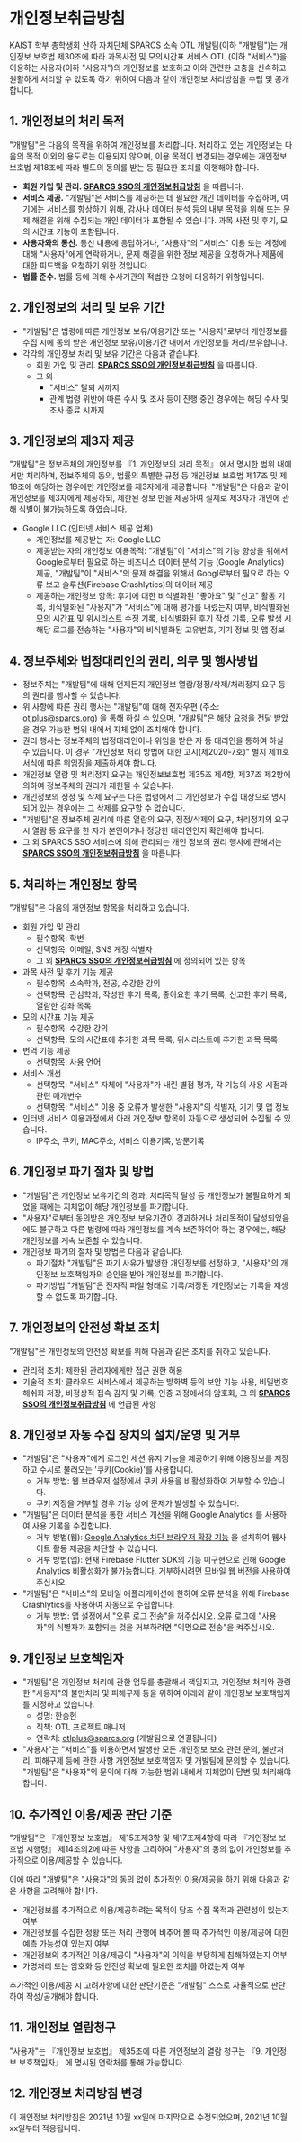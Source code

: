 # 개인정보취급방침

KAIST 학부 총학생회 산하 자치단체 SPARCS 소속 OTL 개발팀(이하 "개발팀")는 개인정보 보호법 제30조에 따라 과목사전 및 모의시간표 서비스 OTL (이하 "서비스")을 이용하는 사용자(이하 "사용자")의 개인정보를 보호하고 이와 관련한 고충을 신속하고 원활하게 처리할 수 있도록 하기 위하여 다음과 같이 개인정보 처리방침을 수립 및 공개합니다.

## 1. 개인정보의 처리 목적

"개발팀"은 다음의 목적을 위하여 개인정보를 처리합니다. 처리하고 있는 개인정보는 다음의 목적 이외의 용도로는 이용되지 않으며, 이용 목적이 변경되는 경우에는 개인정보 보호법 제18조에 따라 별도의 동의를 받는 등 필요한 조치를 이행해야 합니다.

- **회원 가입 및 관리.** **[SPARCS SSO의 개인정보취급방침](https://sparcssso.kaist.ac.kr/privacy/)** 을 따릅니다.
- **서비스 제공.** "개발팀"은 서비스를 제공하는 데 필요한 개인 데이터를
수집하며, 여기에는 서비스를 향상하기 위해, 감사나 데이터 분석 등의 내부 목적을 위해 또는 문제 해결을 위해 수집되는 개인 데이터가 포함될 수 있습니다. 과목 사전 및 후기, 모의 시간표 기능이 포함됩니다.
- **사용자와의 통신.** 통신 내용에 응답하거나, "사용자"의 "서비스" 이용 또는 계정에 대해 "사용자"에게 연락하거나, 문제 해결을 위한 정보 제공을 요청하거나 제품에 대한 피드백을 요청하기 위한 것입니다.
- **법률 준수.** 법률 등에 의해 수사기관의 적법한 요청에 대응하기 위함입니다.

## 2. 개인정보의 처리 및 보유 기간

- "개발팀"은 법령에 따른 개인정보 보유/이용기간 또는 "사용자"로부터 개인정보를 수집 시에 동의 받은 개인정보 보유/이용기간 내에서 개인정보를 처리/보유합니다.
- 각각의 개인정보 처리 및 보유 기간은 다음과 같습니다.
    - 회원 가입 및 관리. **[SPARCS SSO의 개인정보취급방침](https://sparcssso.kaist.ac.kr/privacy/)**  을 따릅니다.
    - 그 외
        - "서비스" 탈퇴 시까지
        - 관계 법령 위반에 따른 수사 및 조사 등이 진행 중인 경우에는 해당 수사 및 조사 종료 시까지

## 3. 개인정보의 제3자 제공

"개발팀"은 정보주체의 개인정보를 『1. 개인정보의 처리 목적』 에서 명시한 범위 내에서만 처리하며, 정보주체의 동의, 법률의 특별한 규정 등 개인정보 보호법 제17조 및 제18조에 해당하는 경우에만 개인정보를 제3자에게 제공합니다. "개발팀"은 다음과 같이 개인정보를 제3자에게 제공하되, 제한된 정보 만을 제공하여 실제로 제3자가 개인에 관해 식별이 불가능하도록 하였습니다.

- Google LLC (인터넷 서비스 제공 업체)
    - 개인정보를 제공받는 자: Google LLC
    - 제공받는 자의 개인정보 이용목적: "개발팀"이 "서비스"의 기능 향상을 위해서 Google로부터 필요로 하는 비즈니스 데이터 분석 기능 (Google Analytics) 제공, "개발팀"이 "서비스"의 문제 해결을 위해서 Googl로부터 필요로 하는 오류 보고 솔루션(Firebase Crashlytics)의 데이터 제공
    - 제공하는 개인정보 항목:  후기에 대한 비식별화된 "좋아요" 및 "신고" 활동 기록, 비식별화된 "사용자"가 "서비스"에 대해 평가를 내렸는지 여부, 비식별화된 모의 시간표 및 위시리스트 수정 기록, 비식별화된 후기 작성 기록, 오류 발생 시 해당 로그를 전송하는 "사용자"의 비식별화된 고유번호, 기기 정보 및 앱 정보

## 4. 정보주체와 법정대리인의 권리, 의무 및 행사방법

- 정보주체는 "개발팀"에 대해 언제든지 개인정보 열람/정정/삭제/처리정지 요구 등의 권리를 행사할 수 있습니다.
- 위 사항에 따른 권리 행사는 "개발팀"에 대해 전자우편 (주소: otlplus@sparcs.org) 을 통해 하실 수 있으며, "개발팀"은 해당 요청을 전달 받았을 경우 가능한 범위 내에서 지체 없이 조치해야 합니다.
- 권리 행사는 정보주체의 법정대리인이나 위임을 받은 자 등 대리인을 통하여 하실 수 있습니다. 이 경우 "개인정보 처리 방법에 대한 고시(제2020-7호)" 별지 제11호 서식에 따른 위임장을 제출하셔야 합니다.
- 개인정보 열람 및 처리정지 요구는 개인정보보호법 제35조 제4항, 제37조 제2항에 의하여 정보주체의 권리가 제한될 수 있습니다.
- 개인정보의 정정 및 삭제 요구는 다른 법령에서 그 개인정보가 수집 대상으로 명시되어 있는 경우에는 그 삭제를 요구할 수 없습니다.
- "개발팀"은 정보주체 권리에 따른 열람의 요구, 정정/삭제의 요구, 처리정지의 요구 시 열람 등 요구를 한 자가 본인이거나 정당한 대리인인지 확인해야 합니다.
- 그 외 SPARCS SSO 서비스에 의해 관리되는 개인 정보의 권리 행사에 관해서는 **[SPARCS SSO의 개인정보취급방침](https://sparcssso.kaist.ac.kr/privacy/)** 을 따릅니다.

## 5. 처리하는 개인정보 항목

"개발팀"은 다음의 개인정보 항목을 처리하고 있습니다.

- 회원 가입 및 관리
    - 필수항목: 학번
    - 선택항목: 이메일, SNS 계정 식별자
    - 그 외 **[SPARCS SSO의 개인정보취급방침](https://sparcssso.kaist.ac.kr/privacy/)** 에 정의되어 있는 항목
- 과목 사전 및 후기 기능 제공
    - 필수항목: 소속학과, 전공, 수강한 강의
    - 선택항목: 관심학과, 작성한 후기 목록, 좋아요한 후기 목록, 신고한 후기 목록, 열람한 강좌 목록
- 모의 시간표 기능 제공
    - 필수항목: 수강한 강의
    - 선택항목: 모의 시간표에 추가한 과목 목록, 위시리스트에 추가한 과목 목록
- 번역 기능 제공
    - 선택항목: 사용 언어
- 서비스 개선
    - 선택항목: "서비스" 자체에 "사용자"가 내린 별점 평가, 각 기능의 사용 시점과 관련 매개변수
    - 선택항목: "서비스" 이용 중 오류가 발생한 "사용자"의 식별자, 기기 및 앱 정보
- 인터넷 서비스 이용과정에서 아래 개인정보 항목이 자동으로 생성되어 수집될 수 있습니다.
    - IP주소, 쿠키, MAC주소, 서비스 이용기록, 방문기록

## 6. 개인정보 파기 절차 및 방법

- "개발팀"은 개인정보 보유기간의 경과, 처리목적 달성 등 개인정보가 불필요하게 되었을 때에는 지체없이 해당 개인정보를 파기합니다.
- "사용자"로부터 동의받은 개인정보 보유기간이 경과하거나 처리목적이 달성되었음에도 불구하고 다른 법령에 따라 개인정보를 계속 보존하여야 하는 경우에는, 해당 개인정보를 계속 보존할 수 있습니다.
- 개인정보 파기의 절차 및 방법은 다음과 같습니다.
    - 파기절차
    "개발팀"은 파기 사유가 발생한 개인정보를 선정하고, "사용자"의 개인정보 보호책임자의 승인을 받아 개인정보를 파기합니다.
    - 파기방법
    "개발팀"은 전자적 파일 형태로 기록/저장된 개인정보는 기록을 재생할 수 없도록 파기합니다.

## 7. 개인정보의 안전성 확보 조치

"개발팀"은 개인정보의 안전성 확보를 위해 다음과 같은 조치를 취하고 있습니다.

- 관리적 조치: 제한된 관리자에게만 접근 권한 허용
- 기술적 조치: 클라우드 서비스에서 제공하는 방화벽 등의 보안 기능 사용, 비밀번호 해쉬화 저장, 비정상적 접속 감지 및 기록, 인증 과정에서의 암호화, 그 외 **[SPARCS SSO의 개인정보취급방침](https://sparcssso.kaist.ac.kr/privacy/)** 에 언급된 사항

## 8. 개인정보 자동 수집 장치의 설치/운영 및 거부

- "개발팀"은 "사용자"에게 로그인 세션 유지 기능을 제공하기 위해 이용정보를 저장하고 수시로 불러오는 '쿠키(Cookie)'를 사용합니다.
    - 거부 방법: 웹 브라우저 설정에서 쿠키 사용을 비활성화하여 거부할 수 있습니다.
    - 쿠키 저장을 거부할 경우 기능 상에 문제가 발생할 수 있습니다.
- "개발팀"은 데이터 분석을 통한 서비스 개선을 위해 Google Analytics 를 사용하여 사용 기록을 수집합니다.
    - 거부 방법(웹): [Google Analytics 차단 브라우저 확장 기능](https://support.google.com/analytics/answer/181881?hl=ko) 을 설치하여 웹사이트 활동 제공을 차단할 수 있습니다.
    - 거부 방법(앱): 현재 Firebase Flutter SDK의 기능 미구현으로 인해 Google Analytics 비활성화가 불가능합니다. 거부하시려면 모바일 웹 버전을 사용하여 주십시오.
- "개발팀"은 "서비스"의 모바일 애플리케이션에 한하여 오류 분석을 위해 Firebase Crashlytics를 사용하여 자동으로 수집합니다.
    - 거부 방법: 앱 설정에서 "오류 로그 전송"을 꺼주십시오. 오류 로그에 "사용자"의 식별자가 포함되는 것을 거부하려면 "익명으로 전송"을 켜주십시오.

## 9. 개인정보 보호책임자

- "개발팀"은 개인정보 처리에 관한 업무를 총괄해서 책임지고, 개인정보 처리와 관련한 "사용자"의 불만처리 및 피해구제 등을 위하여 아래와 같이 개인정보 보호책임자를 지정하고 있습니다.
    - 성명: 한승현
    - 직책: OTL 프로젝트 매니저
    - 연락처: otlplus@sparcs.org (개발팀으로 연결됩니다)
- "사용자"는 "서비스"를 이용하면서 발생한 모든 개인정보 보호 관련 문의, 불만처리, 피해구제 등에 관한 사항 개인정보 보호책임자 및 개발팀에 문의할 수 있습니다. "개발팀"은 "사용자"의 문의에 대해 가능한 범위 내에서 지체없이 답변 및 처리해야 합니다.

## 10. 추가적인 이용/제공 판단 기준

"개발팀"은 『개인정보 보호법』 제15조제3항 및 제17조제4항에 따라 『개인정보 보호법 시행령』 제14조의2에 따른 사항을 고려하여 "사용자"의 동의 없이 개인정보를 추가적으로 이용/제공할 수 있습니다.

이에 따라 "개발팀"은 "사용자"의 동의 없이 추가적인 이용/제공을 하기 위해 다음과 같은 사항을 고려해야 합니다.

- 개인정보를 추가적으로 이용/제공하려는 목적이 당초 수집 목적과 관련성이 있는지 여부
- 개인정보를 수집한 정황 또는 처리 관행에 비추어 볼 때 추가적인 이용/제공에 대한 예측 가능성이 있는지 여부
- 개인정보의 추가적인 이용/제공이 "사용자"의 이익을 부당하게 침해하였는지 여부
- 가명처리 또는 암호화 등 안전성 확보에 필요한 조치를 하였는지 여부

추가적인 이용/제공 시 고려사항에 대한 판단기준은 "개발팀" 스스로 자율적으로 판단하여 작성/공개해야 합니다.

## 11. 개인정보 열람청구

"사용자"는  『개인정보 보호법』 제35조에 따른 개인정보의 열람 청구는  『9. 개인정보 보호책임자』 에 명시된 연락처를 통해 가능합니다.

## 12. 개인정보 처리방침 변경

이 개인정보 처리방침은 2021년 10월 xx일에 마지막으로 수정되었으며, 2021년 10월 xx일부터 적용됩니다.
